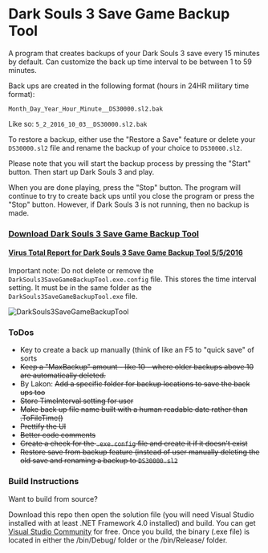 # Dark Souls 3 Save Game Backup Tool

A program that creates backups of your Dark Souls 3 save every 15 minutes by default. Can customize the back up time interval to be between 1 to 59 minutes.

Back ups are created in the following format (hours in 24HR military time format):

`Month_Day_Year_Hour_Minute__DS30000.sl2.bak`

Like so: `5_2_2016_10_03__DS30000.sl2.bak`

To restore a backup, either use the "Restore a Save" feature or delete your `DS30000.sl2` file and rename the backup of your choice to `DS30000.sl2`.

Please note that you will start the backup process by pressing the "Start" button. Then start up Dark Souls 3 and play.

When you are done playing, press the "Stop" button. The program will continue to try to create back ups until you close the program or press the "Stop" button. However, if Dark Souls 3 is not running, then no backup is made.

### [Download Dark Souls 3 Save Game Backup Tool](http://www.nexusmods.com/darksouls3/mods/16?)

#### [Virus Total Report for Dark Souls 3 Save Game Backup Tool 5/5/2016](https://www.virustotal.com/en/file/7cd31e90694bbe896272e5c81eca0762cb5f860ad926077c3673ba2e3a4a2253/analysis/1462494364/)

Important note: Do not delete or remove the `DarkSouls3SaveGameBackupTool.exe.config` file. This stores the time interval setting. It must be in the same folder as the `DarkSouls3SaveGameBackupTool.exe` file.

![DarkSouls3SaveGameBackupTool](https://github.com/insane0hflex/DarkSouls3SaveGameBackupTool/blob/master/Images/example.png)

### ToDos
- Key to create a back up manually (think of like an F5 to "quick save" of sorts
- ~~Keep a "MaxBackup" amount - like 10 - where older backups above 10 are automatically deleted.~~
- By Lakon: ~~Add a specific folder for backup locations to save the back ups too~~
- ~~Store TimeInterval setting for user~~
- ~~Make back up file name built with a human readable date rather than .ToFileTime()~~
- ~~Prettify the UI~~
- ~~Better code comments~~
- ~~Create a check for the `.exe.config` file and create it if it doesn't exist~~
- ~~Restore save from backup feature (instead of user manually deleting the old save and renaming a backup to `DS30000.sl2`~~


### Build Instructions

Want to build from source?

Download this repo then open the solution file (you will need Visual Studio installed with at least .NET Framework 4.0 installed) and build. You can get [Visual Studio Community](https://www.visualstudio.com/en-us/visual-studio-homepage-vs.aspx) for free. Once you build, the binary (.exe file) is located in either the /bin/Debug/ folder or the /bin/Release/ folder.



